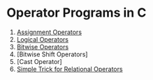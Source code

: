 # Operator Programs in C 

1. [Assignment Operators](./assignment_operators/main.c)
2. [Logical Operators](./logical_operators/main.c)
3. [Bitwise Operators](./bitwise_operators/main.c)
4. [Bitwise Shift Operators]
5. [Cast Operator]
6. [Simple Trick for Relational Operators](./relational_operators_trick/main.c)
